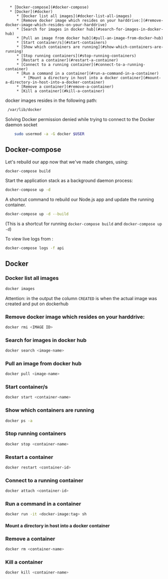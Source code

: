 <!--ts-->
      * [Docker-compose](#docker-compose)
      * [Docker](#docker)
         * [Docker list all images](#docker-list-all-images)
         * [Remove docker image which resides on your harddrive:](#remove-docker-image-which-resides-on-your-harddrive)
         * [Search for images in docker hub](#search-for-images-in-docker-hub)
         * [Pull an image from docker hub](#pull-an-image-from-docker-hub)
         * [Start container/s](#start-containers)
         * [Show which containers are running](#show-which-containers-are-running)
         * [Stop running containers](#stop-running-containers)
         * [Restart a container](#restart-a-container)
         * [Connect to a running container](#connect-to-a-running-container)
         * [Run a command in a container](#run-a-command-in-a-container)
            * [Mount a directory in host into a docker container](#mount-a-directory-in-host-into-a-docker-container)
         * [Remove a container](#remove-a-container)
         * [Kill a container](#kill-a-container)

<!-- Added by: gil_diy, at: 2019-07-25T11:09+03:00 -->

<!--te-->

docker images resides in the following path:
```bash
 /var/lib/docker
 ```


 Solving Docker permission denied while trying to connect to the Docker daemon socket
```bash
    sudo usermod -a -G docker $USER
```

## Docker-compose

Let's rebuild our app now that we've made changes, using:
```bash
docker-compose build
```

Start the application stack as a background daemon process:
```bash
docker-compose up -d
```


A shortcut command to rebuild our Node.js app and update the running container.
```bash
docker-compose up -d --build
```
(This is a shortcut for running `docker-compose build` and `docker-compose up -d`)



To view live logs from :
```bash
docker-compose logs -f api
```



## Docker

### Docker list all images

```bash
docker images
```
Attention: in the output the column `CREATED` is when the actual image was created and put on dockerhub


### Remove docker image which resides on your harddrive:

```bash
docker rmi <IMAGE ID>
```

### Search for images in docker hub
```bash
docker search <image-name>
```

### Pull an image from docker hub
```bash
docker pull <image-name>
```

### Start container/s

```bash
docker start <container-name>
```


### Show which containers are running

```bash
docker ps -a
```

### Stop running containers
```bash
docker stop <container-name>
```

### Restart a container
```bash
docker restart <container-id>
```

### Connect to a running container
```bash
docker attach <container-id>
```

### Run a command in a container
```bash
docker run -it <docker-image:tag> sh
```
#### Mount a directory in host into a docker container


### Remove a container
```bash
docker rm <container-name>
```

### Kill a container
```bash
docker kill <container-name>
```

